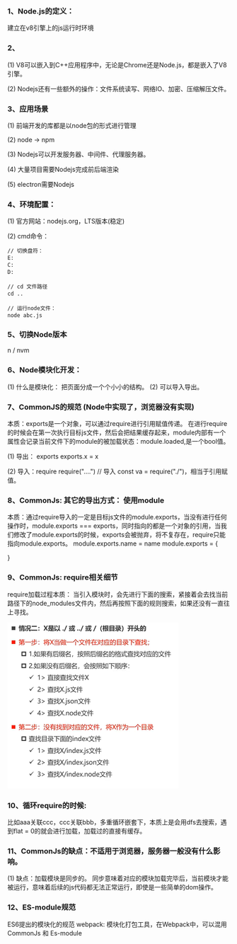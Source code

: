 ### 1、Node.js的定义：

建立在v8引擎上的js运行时环境


### 2、

(1) V8可以嵌入到C++应用程序中，无论是Chrome还是Node.js，都是嵌入了V8引擎。

(2) Nodejs还有一些额外的操作：文件系统读写、网络IO、加密、压缩解压文件。



### 3、应用场景

(1) 前端开发的库都是以node包的形式进行管理

(2) node -> npm 

(3)  Nodejs可以开发服务器、中间件、代理服务器。

(4) 大量项目需要Nodejs完成前后端渲染

(5) electron需要Nodejs



### 4、环境配置：

(1) 官方网站：nodejs.org，LTS版本(稳定) 

(2)  cmd命令：

```
// 切换盘符：
E:
C: 
D:

// cd 文件路径
cd .. 

// 运行node文件：
node abc.js 
```



### 5、切换Node版本

n / nvm



### 6、Node模块化开发：
(1) 什么是模块化： 把页面分成一个个小小的结构。
(2) 可以导入导出。


### 7、CommonJS的规范 (Node中实现了，浏览器没有实现) 
本质：exports是一个对象，可以通过require进行引用赋值传递。
在进行require的时候会在第一次执行目标js文件，然后会把结果缓存起来，module内部有一个属性会记录当前文件下的module的被加载状态：module.loaded,是一个bool值。

(1) 导出： exports 
exports.x = x 

(2) 导入：require 
require("....") // 导入
const va = require("./")，相当于引用赋值。


### 8、CommonJs: 其它的导出方式： 使用module 
本质：通过require导入的一定是目标js文件的module.exports，当没有进行任何操作时，module.exports === exports，同时指向的都是一个对象的引用，当我们修改了module.exports的时候，exports会被抛弃，将不复存在，require只能指向module.exports。 
module.exports.name = name 
module.exports = {

}

### 9、CommonJs: require相关细节 
require加载过程本质：
当引入模块时，会先进行下面的搜索，紧接着会去找当前路径下的node_modules文件内，然后再按照下面的规则搜索，如果还没有一直往上寻找。

![alt text](image.png)


### 10、循环require的时候:
比如aaa关联ccc，ccc关联bbb，多重循环嵌套下，本质上是会用dfs去搜索，遇到flat = 0的就会进行加载，加载过的直接有缓存。

### 11、CommonJs的缺点：不适用于浏览器，服务器一般没有什么影响。
(1) 缺点：加载模块是同步的。
同步意味着对应的模块加载完毕后，当前模块才能被运行，意味着后续的js代码都无法正常运行，即使是一些简单的dom操作。

### 12、ES-module规范
ES6提出的模块化的规范
webpack: 模块化打包工具，在Webpack中，可以混用CommonJs 和 Es-module 
